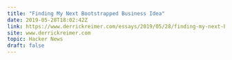 ```yaml
---
title: "Finding My Next Bootstrapped Business Idea"
date: 2019-05-28T18:02:42Z
link: https://www.derrickreimer.com/essays/2019/05/28/finding-my-next-bootstrapped-business-idea.html?utm_medium=RSS&utm_source=hune
site: www.derrickreimer.com
topic: Hacker News
draft: false
---
```

